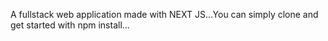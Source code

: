 A fullstack web application made with NEXT JS...You can simply clone and get started with npm install...
